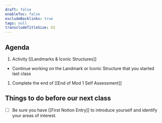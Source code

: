 ```yaml
---
draft: false
enableToc: false
excludeBacklinks: true
tags: null
transcludeTitleSize: h2
---
```


## Agenda
1. Activity [[Landmarks & Iconic Structures]]
- Continue working on the Landmark or Iconic Structure that you started last class
1. Complete the end of [[End of Mod 1 Self Assessment]]

## Things to do before our next class
- [ ] Be sure you have [[First Notion Entry]] to introduce yourself and identify your areas of interest.